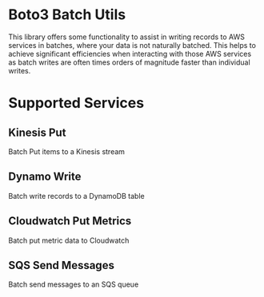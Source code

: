 Boto3 Batch Utils
=================
This library offers some functionality to assist in writing records to AWS services in batches, where your data is not naturally batched. This helps to achieve significant efficiencies when interacting with those AWS services as batch writes are often times orders of magnitude faster than individual writes.

# Supported Services

## Kinesis Put
Batch Put items to a Kinesis stream

## Dynamo Write
Batch write records to a DynamoDB table

## Cloudwatch Put Metrics
Batch put metric data to Cloudwatch

## SQS Send Messages
Batch send messages to an SQS queue